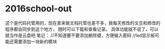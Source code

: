 ﻿# 2016school-out
这个是代码托管用的，现在拿来做文档托管也差不多，我每天修改的文旦和修改的程序都会同步到这个地方，
随时可以下载和查看记录。
具体功能就不说了，可以就当作是云盘吧
笔记：
//不知道要不要添加删除键，方便输入密码
//led显示板可能还需要添加一块新的模块
